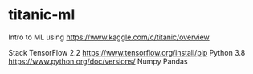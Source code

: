 # titanic-ml
Intro to ML using https://www.kaggle.com/c/titanic/overview

Stack
TensorFlow 2.2 https://www.tensorflow.org/install/pip
Python 3.8 https://www.python.org/doc/versions/
Numpy
Pandas

